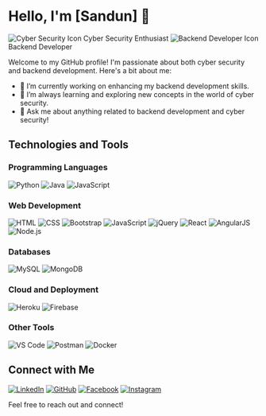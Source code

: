 # Hello, I'm [Sandun] 👋

![Cyber Security Icon](https://img.icons8.com/color/48/000000/hacker-mind.png) Cyber Security Enthusiast
![Backend Developer Icon](https://img.icons8.com/color/48/000000/code.png) Backend Developer

Welcome to my GitHub profile! I'm passionate about both cyber security and backend development. Here's a bit about me:

- 🔭 I’m currently working on enhancing my backend development skills.
- 🌱 I’m always learning and exploring new concepts in the world of cyber security.
- 💬 Ask me about anything related to backend development and cyber security!

## Technologies and Tools
### Programming Languages
![Python](https://img.shields.io/badge/-Python-3776AB?style=flat-square&logo=python&logoColor=white)
![Java](https://img.shields.io/badge/-Java-007396?style=flat-square&logo=java&logoColor=white)
![JavaScript](https://img.shields.io/badge/-JavaScript-F7DF1E?style=flat-square&logo=javascript&logoColor=black)

### Web Development
![HTML](https://img.shields.io/badge/-HTML-E34F26?style=flat-square&logo=html5&logoColor=white)
![CSS](https://img.shields.io/badge/-CSS-1572B6?style=flat-square&logo=css3&logoColor=white)
![Bootstrap](https://img.shields.io/badge/-Bootstrap-7952B3?style=flat-square&logo=bootstrap&logoColor=white)
![JavaScript](https://img.shields.io/badge/-JavaScript-F7DF1E?style=flat-square&logo=javascript&logoColor=black)
![jQuery](https://img.shields.io/badge/-jQuery-0769AD?style=flat-square&logo=jquery&logoColor=white)
![React](https://img.shields.io/badge/-React-61DAFB?style=flat-square&logo=react&logoColor=black)
![AngularJS](https://img.shields.io/badge/-AngularJS-E23237?style=flat-square&logo=angularjs&logoColor=white)
![Node.js](https://img.shields.io/badge/-Node.js-339933?style=flat-square&logo=node.js&logoColor=white)

### Databases
![MySQL](https://img.shields.io/badge/-MySQL-4479A1?style=flat-square&logo=mysql&logoColor=white)
![MongoDB](https://img.shields.io/badge/-MongoDB-47A248?style=flat-square&logo=mongodb&logoColor=white)

### Cloud and Deployment
![Heroku](https://img.shields.io/badge/-Heroku-430098?style=flat-square&logo=heroku&logoColor=white)
![Firebase](https://img.shields.io/badge/-Firebase-FFCA28?style=flat-square&logo=firebase&logoColor=black)

### Other Tools
![VS Code](https://img.shields.io/badge/-VS%20Code-007ACC?style=flat-square&logo=visual-studio-code&logoColor=white)
![Postman](https://img.shields.io/badge/-Postman-FF6C37?style=flat-square&logo=postman&logoColor=white)
![Docker](https://img.shields.io/badge/-Docker-2496ED?style=flat-square&logo=docker&logoColor=white)

## Connect with Me
[![LinkedIn](https://img.shields.io/badge/LinkedIn-0077B5?style=flat-square&logo=linkedin&logoColor=white)](https://www.linkedin.com/in/sandunvirajdilshan/)
[![GitHub](https://img.shields.io/badge/GitHub-181717?style=flat-square&logo=github&logoColor=white)](https://github.com/sandunvirajdilshan)
[![Facebook](https://img.shields.io/badge/Facebook-1877F2?style=flat-square&logo=facebook&logoColor=white)](https://www.facebook.com/sandunvirajdilshan)
[![Instagram](https://img.shields.io/badge/Instagram-E4405F?style=flat-square&logo=instagram&logoColor=white)](https://www.instagram.com/sandunvirajdilshan)

Feel free to reach out and connect!
